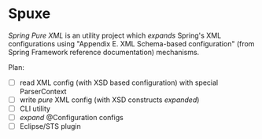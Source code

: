 <!---
vim: textwidth=80:expandtab:shiftwidth=8:tabstop=8
-->
Spuxe
=====

*Spring Pure XML* is an utility project which _expands_ Spring's XML
configurations using "Appendix E. XML Schema-based configuration" (from Spring
Framework reference documentation) mechanisms.

Plan:
- [ ] read XML config (with XSD based configuration) with special ParserContext
- [ ] write _pure_ XML config (with XSD constructs _expanded_)
- [ ] CLI utility
- [ ] _expand_ @Configuration configs
- [ ] Eclipse/STS plugin
